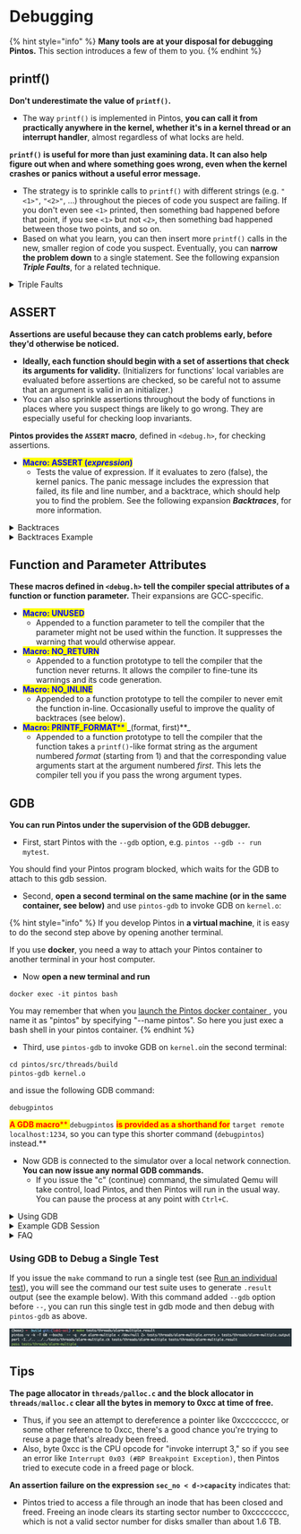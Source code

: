 # Debugging

{% hint style="info" %}
**Many tools are at your disposal for debugging Pintos.** This section introduces a few of them to you.
{% endhint %}

## printf()

**Don't underestimate the value of `printf()`.**&#x20;

* The way `printf()` is implemented in Pintos, **you can call it from practically anywhere in the kernel, whether it's in a kernel thread or an interrupt handler**, almost regardless of what locks are held.

**`printf()` is useful for more than just examining data. It can also help figure out when and where something goes wrong, even when the kernel crashes or panics without a useful error message.**&#x20;

* The strategy is to sprinkle calls to `printf()` with different strings (e.g. `"<1>"`, `"<2>"`, ...) throughout the pieces of code you suspect are failing. If you don't even see `<1>` printed, then something bad happened before that point, if you see `<1>` but not `<2>`, then something bad happened between those two points, and so on.&#x20;
* Based on what you learn, you can then insert more `printf()` calls in the new, smaller region of code you suspect. Eventually, you can **narrow the problem down** to a single statement. See the following expansion _**Triple Faults**_, for a related technique.

<details>

<summary>Triple Faults</summary>

### What is a triple fault?

When a CPU exception handler, such as a page fault handler, cannot be invoked because it is missing or defective, the CPU will try to invoke **the "double fault" handler**. If the double fault handler is itself missing or defective, that's called a **"triple fault".** **A triple fault causes an immediate CPU reset.**

**Thus, if you get yourself into a situation where the machine reboots in a loop, that's probably a "triple fault."**

### How to debug a triple fault?

**In a triple fault situation, you might not be able to use `printf()` for debugging**, because the reboots might be happening even before everything needed for `printf()` is initialized.

**There are at least two ways to debug triple faults.**&#x20;

* **First, you can run Pintos in Bochs under GDB (see section** [**GDB**](debugging.md#gdb)**)**. If Bochs has been built properly for Pintos, a triple fault under GDB will cause it to print the message "Triple fault: stopping for gdb" on the console and break into the debugger. (If Bochs is not running under GDB, a triple fault will still cause it to reboot.) You can then inspect where Pintos stopped, which is where the triple fault occurred.
*   **Another option is what I call "debugging by infinite loop."** Pick a place in the Pintos code, insert the infinite loop `for (;;);` there, and recompile and run. There are two likely possibilities:

    * **The machine hangs without rebooting.** If this happens, you know that the infinite loop is running. That means that whatever caused the reboot must be _after_ the place you inserted the infinite loop. Now move the infinite loop later in the code sequence.
    * **The machine reboots in a loop.** If this happens, you know that the machine didn't make it to the infinite loop. Thus, whatever caused the reboot must be _before_ the place you inserted the infinite loop. Now move the infinite loop earlier in the code sequence.

    If you move around the infinite loop in a **"binary search"** fashion, you can use this technique to pin down the exact spot that everything goes wrong. It should only take a few minutes at most.

</details>

## ASSERT

**Assertions are useful because they can catch problems early, before they'd otherwise be noticed.**&#x20;

* **Ideally, each function should begin with a set of assertions that check its arguments for validity.** (Initializers for functions' local variables are evaluated before assertions are checked, so be careful not to assume that an argument is valid in an initializer.)&#x20;
* You can also sprinkle assertions throughout the body of functions in places where you suspect things are likely to go wrong. They are especially useful for checking loop invariants.

**Pintos provides the `ASSERT` macro**, defined in `<debug.h>`, for checking assertions.

* <mark style="color:blue;">**Macro: ASSERT (**</mark>_<mark style="color:blue;">**expression**</mark>_<mark style="color:blue;">**)**</mark>
  * Tests the value of expression. If it evaluates to zero (false), the kernel panics. The panic message includes the expression that failed, its file and line number, and a backtrace, which should help you to find the problem. See the following expansion _**Backtraces**_, for more information.

<details>

<summary>Backtraces</summary>

**When the kernel panics, it prints a "backtrace", that is, a summary of how your program got where it is**, as a list of addresses inside the functions that were running at the time of the panic.&#x20;

* You can also **insert a call to `debug_backtrace()`**, prototyped in `<debug.h>`, to print a backtrace at any point in your code.&#x20;
* **`debug_backtrace_all()`**, also declared in \<debug.h>, prints backtraces of all threads.

The addresses in a backtrace are listed as raw hexadecimal numbers, which are difficult to interpret. **We provide a tool called `backtrace` to translate these into function names and source file line numbers.**&#x20;

* Give it the name of your `kernel.o` as the first argument and the hexadecimal numbers composing the backtrace (including the 0x prefixes) as the remaining arguments.&#x20;
* It outputs the function name and source file line numbers that correspond to each address.
* You can see the following expansion _**Backtraces Examples**_ to have a better understanding.

**If the translated form of a backtrace is garbled or doesn't make sense** (e.g. function A is listed above function B, but B doesn't call A), then

* it's a good sign that you're corrupting a kernel thread's stack, because the backtrace is extracted from the stack.&#x20;
* Alternatively, it could be the `kernel.o` you passed to `backtrace` is not the same kernel that produced the backtrace.

**Sometimes backtraces can be confusing without any corruption.** Compiler optimizations can cause surprising behavior.&#x20;

* When a function has called another function as its final action (a _tail call_), the calling function may not appear in a backtrace at all. Similarly, when function A calls another function B that never returns, the compiler may optimize such that an unrelated function C appears in the backtrace instead of A. Function C is simply the function that happens to be in memory just after A. In the threads project, this is commonly seen in backtraces for test failures.

</details>

<details>

<summary>Backtraces Example</summary>

**Here's a backtraces example.**&#x20;

Suppose that **Pintos printed out this following call stack**, which is taken from an actual Pintos submission for the file system project:

```
Call stack: 0xc0106eff 0xc01102fb 0xc010dc22 0xc010cf67 0xc0102319 0xc010325a 0x804812c 0x8048a96 0x8048ac8.
```

You would then **invoke the `backtrace` utility** like shown below, cutting and pasting the backtrace information into the command line. This assumes that `kernel.o` is in the current directory. You would of course enter all of the following on a single shell command line, even though that would overflow our margins here:

```
backtrace kernel.o 0xc0106eff 0xc01102fb 0xc010dc22 0xc010cf67 0xc0102319 0xc010325a 0x804812c 0x8048a96 0x8048ac8
```

The backtrace output would then look something like this:

```
0xc0106eff: debug_panic (lib/debug.c:86)
0xc01102fb: file_seek (filesys/file.c:405)
0xc010dc22: seek (userprog/syscall.c:744)
0xc010cf67: syscall_handler (userprog/syscall.c:444)
0xc0102319: intr_handler (threads/interrupt.c:334)
0xc010325a: intr_entry (threads/intr-stubs.S:38)
0x0804812c: (unknown)
0x08048a96: (unknown)
0x08048ac8: (unknown)
```

(You will probably not see exactly the same addresses if you run the command above on your own kernel binary, because the source code you compiled and the compiler you used are probably different.)

* The first line in the backtrace refers to `debug_panic()`, the function that implements kernel panics. Because backtraces commonly result from kernel panics, `debug_panic()` will often be the first function shown in a backtrace.
* The second line shows `file_seek()` as the function that panicked, in this case as the result of an assertion failure. In the source code tree used for this example, line 405 of `filesys/file.c` is the assertion

```
ASSERT (file_ofs >= 0);
```

(This line was also cited in the assertion failure message.) Thus, `file_seek()` panicked because it passed a negative file offset argument.

* The third line indicates that `seek()` called `file_seek()`, presumably without validating the offset argument. In this submission, `seek()` implements the `seek` system call.
* The fourth line shows that `syscall_handler()`, the system call handler, invoked `seek()`.
* The fifth and sixth lines are the interrupt handler entry path.
* The remaining lines are for addresses below `PHYS_BASE`. This means that they refer to addresses in the user program, not in the kernel. **If you know what user program was running when the kernel panicked, you can re-run `backtrace` on the user program**, like so: (typing the command on a single line, of course):

```
backtrace tests/filesys/extended/grow-too-big 0xc0106eff 0xc01102fb 0xc010dc22 0xc010cf67 0xc0102319 0xc010325a 0x804812c 0x8048a96 0x8048ac8
```

The results look like this:

```
0xc0106eff: (unknown)
0xc01102fb: (unknown)
0xc010dc22: (unknown)
0xc010cf67: (unknown)
0xc0102319: (unknown)
0xc010325a: (unknown)
0x0804812c: test_main (...xtended/grow-too-big.c:20)
0x08048a96: main (tests/main.c:10)
0x08048ac8: _start (lib/user/entry.c:9)
```

**You can even specify both the kernel and the user program names on the command line**, like so:

```
backtrace kernel.o tests/filesys/extended/grow-too-big 0xc0106eff 0xc01102fb 0xc010dc22 0xc010cf67 0xc0102319 0xc010325a 0x804812c 0x8048a96 0x8048ac8
```

The result is a combined backtrace:

```
In kernel.o:
0xc0106eff: debug_panic (lib/debug.c:86)
0xc01102fb: file_seek (filesys/file.c:405)
0xc010dc22: seek (userprog/syscall.c:744)
0xc010cf67: syscall_handler (userprog/syscall.c:444)
0xc0102319: intr_handler (threads/interrupt.c:334)
0xc010325a: intr_entry (threads/intr-stubs.S:38)
In tests/filesys/extended/grow-too-big:
0x0804812c: test_main (...xtended/grow-too-big.c:20)
0x08048a96: main (tests/main.c:10)
0x08048ac8: _start (lib/user/entry.c:9)
```

**Here's an extra tip for anyone who read this far:** `backtrace` is smart enough to strip the "Call stack" header and "." trailer from the command line if you include them. This can save you a little bit of trouble in cutting and pasting. Thus, the following command prints the same output as the first one we used:

```
backtrace kernel.o Call stack: 0xc0106eff 0xc01102fb 0xc010dc22 0xc010cf67 0xc0102319 0xc010325a 0x804812c 0x8048a96 0x8048ac8.
```

</details>

## Function and Parameter Attributes

**These macros defined in `<debug.h>` tell the compiler special attributes of a function or function parameter.** Their expansions are GCC-specific.

* <mark style="color:blue;">**Macro: UNUSED**</mark>
  * Appended to a function parameter to tell the compiler that the parameter might not be used within the function. It suppresses the warning that would otherwise appear.
* <mark style="color:blue;">**Macro: NO\_RETURN**</mark>
  * Appended to a function prototype to tell the compiler that the function never returns. It allows the compiler to fine-tune its warnings and its code generation.
* <mark style="color:blue;">**Macro: NO\_INLINE**</mark>
  * Appended to a function prototype to tell the compiler to never emit the function in-line. Occasionally useful to improve the quality of backtraces (see below).
* <mark style="color:blue;">**Macro: PRINTF\_FORMAT**</mark><mark style="color:blue;">** **</mark>_<mark style="color:blue;">**(format, first)**</mark>_
  * Appended to a function prototype to tell the compiler that the function takes a `printf()`-like format string as the argument numbered _format_ (starting from 1) and that the corresponding value arguments start at the argument numbered _first_. This lets the compiler tell you if you pass the wrong argument types.

## GDB

**You can run Pintos under the supervision of the GDB debugger.**

* First, start Pintos with the `--gdb` option, e.g. `pintos --gdb -- run mytest`.

You should find your Pintos program blocked, which waits for the GDB to attach to this gdb session.

* Second, **open a second terminal on the same machine (or in the same container, see below)** and use `pintos-gdb` to invoke GDB on `kernel.o`:

{% hint style="info" %}
If you develop Pintos in **a virtual machine**, it is easy to do the second step above by opening another terminal.&#x20;

If you use **docker**, you need a way to attach your Pintos container to another terminal in your host computer.&#x20;

* Now **open a new terminal and run**

```
docker exec -it pintos bash
```

You may remember that when you [launch the Pintos docker container ](../environment-setup.md#boot-pintos), you name it as "pintos" by specifying "--name pintos". So here you just exec a bash shell in your pintos container.
{% endhint %}

* Third, use `pintos-gdb` to invoke GDB on `kernel.o`in the second terminal:

```
cd pintos/src/threads/build
pintos-gdb kernel.o
```

and issue the following GDB command:

```
debugpintos
```

<mark style="color:red;">**A GDB macro**</mark><mark style="color:red;">** **</mark><mark style="color:red;">**`debugpintos`**</mark><mark style="color:red;">** **</mark><mark style="color:red;">**is provided as a shorthand for**</mark><mark style="color:red;">** **</mark><mark style="color:red;">**`target remote localhost:1234`**</mark><mark style="color:red;">**, so you can type this shorter command (**</mark><mark style="color:red;">**`debugpintos`**</mark><mark style="color:red;">**) instead.**</mark>

* Now GDB is connected to the simulator over a local network connection. **You can now issue any normal GDB commands.**&#x20;
  * If you issue the "c" (continue) command, the simulated Qemu will take control, load Pintos, and then Pintos will run in the usual way. You can pause the process at any point with `Ctrl+C`.

<details>

<summary>Using GDB</summary>

You can read the GDB manual by typing `info gdb` at a terminal command prompt. Here's a few commonly useful GDB commands:

* <mark style="color:blue;">**GDB Command: c**</mark>
  * Continues execution until Ctrl+C or the next breakpoint.
* <mark style="color:blue;">**GDB Command: si**</mark>
  * Execute one machine instruction.
* <mark style="color:blue;">**GDB Command: s**</mark>
  * Execute until next line reached, step into function calls.
* <mark style="color:blue;">**GDB Command: n**</mark>
  * Execute until next line reached, step over function calls.
* <mark style="color:blue;">**GDB Command: p**</mark><mark style="color:blue;">** **</mark>_<mark style="color:blue;">**expression**</mark>_
  * Evaluates the given expression and prints its value. If the expression contains a function call, that function will actually be executed.
* <mark style="color:blue;">**GDB Command: finish**</mark>
  * Run until the selected function (stack frame) returns
* <mark style="color:blue;">**GDB Command: b**</mark><mark style="color:blue;">** **</mark>_<mark style="color:blue;">**function**</mark>_
* <mark style="color:blue;">**GDB Command: b**</mark><mark style="color:blue;">** **</mark>_<mark style="color:blue;">**file:line**</mark>_
* <mark style="color:blue;">**GDB Command: b**</mark> <mark style="color:blue;"></mark><mark style="color:blue;">\*</mark>_<mark style="color:blue;">**address**</mark>_
  * Sets a breakpoint at _function_, at _line_ within _file_, or _address_. `b` is short for `break` or `breakpoint`. (Use a 0x prefix to specify an address in hex.)
  * Use `b pintos_init` to make GDB stop when Pintos starts running.
* <mark style="color:blue;">**GDB Command: info**</mark><mark style="color:blue;">** **</mark>_<mark style="color:blue;">**registers**</mark>_
  * Print the general purpose registers, eip, eflags, and the segment selectors. For a much more thorough dump of the machine register state, see QEMU's own info registers command.
* <mark style="color:blue;">**GDB Command:**</mark> <mark style="color:blue;"></mark><mark style="color:blue;"></mark> <mark style="color:blue;"></mark><mark style="color:blue;">**x/Nx**</mark> <mark style="color:blue;"></mark><mark style="color:blue;"></mark> <mark style="color:blue;"></mark>_<mark style="color:blue;">**addr**</mark>_
  * Display a hex dump of N words starting at virtual address _addr_. If N is omitted, it defaults to 1. _addr_ can be any expression.
* <mark style="color:blue;">**GDB Command: x/Ni**</mark> <mark style="color:blue;"></mark><mark style="color:blue;"></mark> <mark style="color:blue;"></mark>_<mark style="color:blue;">**addr**</mark>_
  * Display the N assembly instructions starting at _addr_. Using $eip as _addr_ will display the instructions at the current instruction pointer.
* <mark style="color:blue;">**GDB Command:**</mark> <mark style="color:blue;"></mark><mark style="color:blue;"></mark> <mark style="color:blue;"></mark><mark style="color:blue;">**l**</mark> <mark style="color:blue;"></mark><mark style="color:blue;"></mark> <mark style="color:blue;"></mark>_<mark style="color:blue;">\*</mark><mark style="color:blue;">**address**</mark>_
  * Lists a few lines of code around _address_. (Use a 0x prefix to specify an address in hex.)
* <mark style="color:blue;">**GDB Command: bt**</mark>
  * Prints a stack backtrace similar to that output by the `backtrace` program described above.
* <mark style="color:blue;">**GDB Command:**</mark> <mark style="color:blue;"></mark><mark style="color:blue;"></mark> <mark style="color:blue;"></mark><mark style="color:blue;">**frame**</mark> <mark style="color:blue;"></mark><mark style="color:blue;"></mark> <mark style="color:blue;"></mark>_<mark style="color:blue;">**n**</mark>_
  * Select frame number n or frame at address n
* <mark style="color:blue;">**GDB Command:**</mark> <mark style="color:blue;"></mark><mark style="color:blue;"></mark> <mark style="color:blue;"></mark><mark style="color:blue;">**p/a**</mark> <mark style="color:blue;"></mark><mark style="color:blue;"></mark> <mark style="color:blue;"></mark>_<mark style="color:blue;">**address**</mark>_
  * Prints the name of the function or variable that occupies _address_. (Use a 0x prefix to specify an address in hex.)
* <mark style="color:blue;">**GDB Command:**</mark> <mark style="color:blue;"></mark><mark style="color:blue;"></mark> <mark style="color:blue;"></mark><mark style="color:blue;">**diassemble**</mark><mark style="color:blue;">** **</mark>_<mark style="color:blue;">**function**</mark>_
  * Disassembles function.
* <mark style="color:blue;">**GDB Command: thread**</mark><mark style="color:blue;">** **</mark>_<mark style="color:blue;">**n**</mark>_
  * GDB focuses on one thread (i.e., CPU) at a time. This command switches that focus to thread n, numbered from zero.
* <mark style="color:blue;">**GDB Command: info**</mark><mark style="color:blue;">** **</mark>_<mark style="color:blue;">**threads**</mark>_
  * List all threads (i.e., CPUs), including their state (active or halted) and what function they're in.

We also provide a set of macros specialized for debugging Pintos, written by Godmar Back [gback@cs.vt.edu](mailto:gback@cs.vt.edu). You can type `help user-defined` for basic help with the macros. Here is an overview of their functionality, based on Godmar's documentation:

* <mark style="color:blue;">**GDB Macro: debugpintos**</mark>
  * Attach debugger to a waiting pintos process on the same machine. Shorthand for `target remote localhost:1234`.
* <mark style="color:blue;">**GDB Macro: dumplist &**</mark>_<mark style="color:blue;">**list type element**</mark>_
  * Prints the elements of _list_, which should be a `struct` _list_ that contains elements of the given _type_ (without the word `struct`) in which _element_ is the `struct list_elem` member that links the elements.
  * Example: `dumplist all_list thread allelem` prints all elements of `struct thread` that are linked in `struct list all_list` using the `struct list_elem allelem` which is part of `struct thread`.
* <mark style="color:blue;">**GDB Macro:**</mark> <mark style="color:blue;"></mark><mark style="color:blue;"></mark> <mark style="color:blue;"></mark><mark style="color:blue;">**btthread**</mark><mark style="color:blue;">** **</mark>_<mark style="color:blue;">**thread**</mark>_
  * Shows the backtrace of _thread_, which is a pointer to the `struct thread` of the thread whose backtrace it should show. For the current thread, this is identical to the `bt` (backtrace) command. It also works for any thread suspended in `schedule()`, provided you know where its kernel stack page is located.
* <mark style="color:blue;">**GDB Macro:**</mark> <mark style="color:blue;"></mark><mark style="color:blue;"></mark> <mark style="color:blue;"></mark><mark style="color:blue;">**btthreadlist**</mark> <mark style="color:blue;"></mark><mark style="color:blue;"></mark> <mark style="color:blue;"></mark>_<mark style="color:blue;">**list element**</mark>_
  * Shows the backtraces of all threads in _list_, the `struct list` in which the threads are kept. Specify element as the `struct list_elem` field used inside `struct thread` to link the threads together.
  * Example: `btthreadlist all_list allelem` shows the backtraces of all threads contained in `struct list all_list`, linked together by `allelem`. This command is useful to determine where your threads are stuck when a deadlock occurs. Please see the example scenario below.
* <mark style="color:blue;">**GDB Macro:**</mark> <mark style="color:blue;"></mark><mark style="color:blue;"></mark> <mark style="color:blue;"></mark><mark style="color:blue;">**btpagefault**</mark>
  * Print a backtrace of the current thread after a page fault exception. Normally, when a page fault exception occurs, GDB will stop with a message that might say:

```
Program received signal 0, Signal 0.
0xc0102320 in intr0e_stub ()
```

In that case, the `bt` command might not give a useful backtrace. Use `btpagefault` instead.

You may also use `btpagefault` for page faults that occur in a user process. In this case, you may wish to also load the user program's symbol table using the `loadusersymbols` macro, as described below.

* <mark style="color:blue;">**GDB Macro:**</mark> <mark style="color:blue;"></mark><mark style="color:blue;"></mark> <mark style="color:blue;"></mark><mark style="color:blue;">**loadusersymbols**</mark>
  * You can also use GDB to debug a user program running under Pintos. To do that, use the `loadusersymbols` macro to load the program's symbol table:

```
loadusersymbols program
```

where program is the name of the program's executable (in the host file system, not in the Pintos file system). For example, you may issue:

```
(gdb) loadusersymbols tests/userprog/exec-multiple
add symbol table from file "tests/userprog/exec-multiple" at
    .text_addr = 0x80480a0
(gdb) 
```

After this, you should be able to debug the user program the same way you would the kernel, by placing breakpoints, inspecting data, etc. Your actions apply to every user program running in Pintos, not just to the one you want to debug, so be careful in interpreting the results: GDB does not know which process is currently active (because that is an abstraction the Pintos kernel creates). Also, a name that appears in both the kernel and the user program will actually refer to the kernel name. (The latter problem can be avoided by giving the user executable name on the GDB command line, instead of kernel.o, and then using `loadusersymbols` to load kernel.o.) `loadusersymbols` is implemented via GDB's `add-symbol-file` command.

* <mark style="color:blue;">**GDB Macro: hook-stop**</mark>
  * GDB invokes this macro every time the simulation stops, which Bochs will do for every processor exception, among other reasons. If the simulation stops due to a page fault, `hook-stop` will print a message that says and explains further whether the page fault occurred in the kernel or in user code.
  * If the exception occurred from user code, `hook-stop` will say:

```
pintos-debug: a page fault exception occurred in user mode
pintos-debug: hit 'c' to continue, or 's' to step to intr_handler
```

In Project 2, a page fault in a user process leads to the termination of the process. You should expect those page faults to occur in the robustness tests where we test that your kernel properly terminates processes that try to access invalid addresses. To debug those, set a break point in `page_fault()` in exception.c, which you will need to modify accordingly.

In Project 3, a page fault in a user process no longer automatically leads to the termination of a process. Instead, it may require reading in data for the page the process was trying to access, either because it was swapped out or because this is the first time it's accessed. In either case, you will reach `page_fault()` and need to take the appropriate action there.

If the page fault did not occur in user mode while executing a user process, then it occurred in kernel mode while executing kernel code. In this case, `hook-stop` will print this message:

```
pintos-debug: a page fault occurred in kernel mode
```

followed by the output of the `btpagefault` command.

Before Project 2, a page fault exception in kernel code is always a bug in your kernel, because your kernel should never crash. Starting with Project 2, the situation will change if you use the `get_user()` and `put_user()` strategy to verify user memory accesses (If you are don't know what does this mean, don't worry, you should understand when you work on Project 2.)

</details>

<details>

<summary>Example GDB Session</summary>

**This section narrates a sample GDB session, provided by Godmar Back.** This example illustrates how one might debug a Project 1 solution in which occasionally a thread that calls `timer_sleep()` is not woken up. With this bug, tests such as `mlfqs_load_1` get stuck.

This session was captured with a slightly older version of Bochs and the GDB macros for Pintos, so it looks slightly different than it would now. Program output is shown in normal type, user input is after the "$" or "(gdb)".

* First, I **start Pintos**:

```
$ pintos -v --gdb -- -q -mlfqs run mlfqs-load-1
Writing command line to /tmp/gDAlqTB5Uf.dsk...
bochs -q
========================================================================
                       Bochs x86 Emulator 2.2.5
             Build from CVS snapshot on December 30, 2005
========================================================================
00000000000i[     ] reading configuration from bochsrc.txt
00000000000i[     ] Enabled gdbstub
00000000000i[     ] installing nogui module as the Bochs GUI
00000000000i[     ] using log file bochsout.txt
Waiting for gdb connection on localhost:1234
```

* Then, I **open a second window on the same machine (or container) and start GDB**:

```
$ pintos-gdb kernel.o
GNU gdb Red Hat Linux (6.3.0.0-1.84rh)
Copyright 2004 Free Software Foundation, Inc.
GDB is free software, covered by the GNU General Public License, and you are
welcome to change it and/or distribute copies of it under certain conditions.
Type "show copying" to see the conditions.
There is absolutely no warranty for GDB.  Type "show warranty" for details.
This GDB was configured as "i386-redhat-linux-gnu"...
Using host libthread_db library "/lib/libthread_db.so.1".
```

* Then, I **tell GDB to attach to the waiting Pintos emulator**:

```
(gdb) debugpintos
Remote debugging using localhost:1234
0x0000fff0 in ?? ()
Reply contains invalid hex digit 78
```

* Now I tell Pintos to run by executing `c` (short for `continue`) twice:

```
(gdb) c
Continuing.
Reply contains invalid hex digit 78
(gdb) c
Continuing.
```

* Now Pintos will continue and output:

```
Pintos booting with 4,096 kB RAM...
Kernel command line: -q -mlfqs run mlfqs-load-1
374 pages available in kernel pool.
373 pages available in user pool.
Calibrating timer...  102,400 loops/s.
Boot complete.
Executing 'mlfqs-load-1':
(mlfqs-load-1) begin
(mlfqs-load-1) spinning for up to 45 seconds, please wait...
(mlfqs-load-1) load average rose to 0.5 after 42 seconds
(mlfqs-load-1) sleeping for another 10 seconds, please wait...
```

* ...until it gets stuck because of the bug I had introduced. I hit `Ctrl+C` in the debugger window:

```
Program received signal 0, Signal 0.
0xc010168c in next_thread_to_run () at ../../threads/thread.c:649
649	  while (i <= PRI_MAX && list_empty (&ready_list[i]))
(gdb) 
```

* The thread that was running when I interrupted Pintos was the idle thread. If I run `backtrace`, it shows this backtrace:

```
(gdb) bt
#0  0xc010168c in next_thread_to_run () at ../../threads/thread.c:649
#1  0xc0101778 in schedule () at ../../threads/thread.c:714
#2  0xc0100f8f in thread_block () at ../../threads/thread.c:324
#3  0xc0101419 in idle (aux=0x0) at ../../threads/thread.c:551
#4  0xc010145a in kernel_thread (function=0xc01013ff , aux=0x0)
    at ../../threads/thread.c:575
#5  0x00000000 in ?? ()
```

Not terribly useful. What I really like to know is what's up with the other thread (or threads). Since I keep all threads in a linked list called `all_list`, linked together by a `struct list_elem` member named `allelem`, I can use the `btthreadlist` macro from the macro library I wrote. `btthreadlist` iterates through the list of threads and prints the backtrace for each thread:

```
(gdb) btthreadlist all_list allelem
pintos-debug: dumping backtrace of thread 'main' @0xc002f000
#0  0xc0101820 in schedule () at ../../threads/thread.c:722
#1  0xc0100f8f in thread_block () at ../../threads/thread.c:324
#2  0xc0104755 in timer_sleep (ticks=1000) at ../../devices/timer.c:141
#3  0xc010bf7c in test_mlfqs_load_1 () at ../../tests/threads/mlfqs-load-1.c:49
#4  0xc010aabb in run_test (name=0xc0007d8c "mlfqs-load-1")
    at ../../tests/threads/tests.c:50
#5  0xc0100647 in run_task (argv=0xc0110d28) at ../../threads/init.c:281
#6  0xc0100721 in run_actions (argv=0xc0110d28) at ../../threads/init.c:331
#7  0xc01000c7 in main () at ../../threads/init.c:140

pintos-debug: dumping backtrace of thread 'idle' @0xc0116000
#0  0xc010168c in next_thread_to_run () at ../../threads/thread.c:649
#1  0xc0101778 in schedule () at ../../threads/thread.c:714
#2  0xc0100f8f in thread_block () at ../../threads/thread.c:324
#3  0xc0101419 in idle (aux=0x0) at ../../threads/thread.c:551
#4  0xc010145a in kernel_thread (function=0xc01013ff , aux=0x0)
    at ../../threads/thread.c:575
#5  0x00000000 in ?? ()
```

In this case, there are only two threads, the idle thread and the main thread. The kernel stack pages (to which the `struct thread` points) are at 0xc0116000 and 0xc002f000, respectively. The main thread is stuck in `timer_sleep()`, called from `test_mlfqs_load_1`.

Knowing where threads are stuck can be tremendously useful, for instance when diagnosing deadlocks or unexplained hangs.

</details>

<details>

<summary>FAQ</summary>

**GDB can't connect to Bochs.**

If the `target remote` command fails, then make sure that both GDB and `pintos` are running on the same machine (or container) by running `hostname` in each terminal. If the names printed differ, then you need to open a new terminal for GDB on the machine running `pintos`.

**GDB doesn't recognize any of the macros.**

If you start GDB with `pintos-gdb`, it should load the Pintos macros automatically. If you start GDB some other way, then you must issue the command `source pintosdir/src/misc/gdb-macros`, where pintosdir is the root of your Pintos directory, before you can use them.

**Can I debug Pintos with DDD?**

Yes, you can. DDD invokes GDB as a subprocess, so you'll need to tell it to invokes `pintos-gdb` instead:

```
ddd --gdb --debugger pintos-gdb
```

**Can I use GDB inside Emacs?**

Yes, you can. Emacs has special support for running GDB as a subprocess. Type `M-x gdb` and enter your `pintos-gdb` command at the prompt. The Emacs manual has information on how to use its debugging features in a section titled "Debuggers."

**GDB is doing something weird.**

If you notice strange behavior while using GDB, there are three possibilities: a bug in your modified Pintos, a bug in Bochs's interface to GDB or in GDB itself, or a bug in the original Pintos code. The first and second are quite likely, and you should seriously consider both. We hope that the third is less likely, but it is also possible.

</details>

### Using GDB to Debug a Single Test

If you issue the `make` command to run a single test (see [Run an individual test](testing.md#run-an-individual-test)), you will see the command our test suite uses to generate `.result` output (see the example below). With this command added `--gdb` option before `--`, you can run this single test in gdb mode and then debug with `pintos-gdb` as above.

![](../../.gitbook/assets/pic1.jpg)

## Tips

**The page allocator in `threads/palloc.c` and the block allocator in `threads/malloc.c` clear all the bytes in memory to 0xcc at time of free.**&#x20;

* Thus, if you see an attempt to dereference a pointer like 0xcccccccc, or some other reference to 0xcc, there's a good chance you're trying to reuse a page that's already been freed.
* Also, byte 0xcc is the CPU opcode for "invoke interrupt 3," so if you see an error like `Interrupt 0x03 (#BP Breakpoint Exception)`, then Pintos tried to execute code in a freed page or block.

**An assertion failure on the expression `sec_no < d->capacity`** indicates that:

* Pintos tried to access a file through an inode that has been closed and freed. Freeing an inode clears its starting sector number to 0xcccccccc, which is not a valid sector number for disks smaller than about 1.6 TB.

